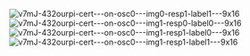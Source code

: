 ![v7mJ-432ourpi-cert---on-osc0---img0-resp1-label1---9x16](https://user-images.githubusercontent.com/8133349/189543241-1c8c2feb-eba3-4de9-bcae-fd4a0128c0ec.png)
![v7mJ-432ourpi-cert---on-osc0---img1-resp0-label0---9x16](https://user-images.githubusercontent.com/8133349/189543244-8ab2b30d-634a-40ea-ac3b-c9df7d1d840e.png)
![v7mJ-432ourpi-cert---on-osc0---img1-resp1-label0---9x16](https://user-images.githubusercontent.com/8133349/189543253-bda07e07-614e-40bd-acd6-fcdea11bfc8b.png)
![v7mJ-432ourpi-cert---on-osc0---img1-resp1-label1---9x16](https://user-images.githubusercontent.com/8133349/189543255-e296c1ff-66e3-4b0d-a76f-ec28915b5a95.png)
